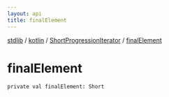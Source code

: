 ```yaml
---
layout: api
title: finalElement
---
```

[stdlib](../../index.md) / [kotlin](../index.md) / [ShortProgressionIterator](index.md) / [finalElement](finalElement.md)

# finalElement

```
private val finalElement: Short
```
